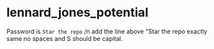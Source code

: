 # lennard_jones_potential

Password is <code>Star the repo</code> /n
add the line above "Star the repo exactly same no spaces and S should be capital.
